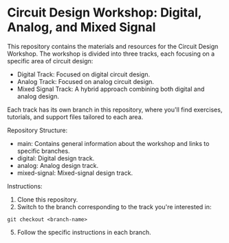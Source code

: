 # Circuit Design Workshop: Digital, Analog, and Mixed Signal

This repository contains the materials and resources for the Circuit Design Workshop. The workshop is divided into three tracks, each focusing on a specific area of circuit design:

- Digital Track: Focused on digital circuit design.
- Analog Track: Focused on analog circuit design.
- Mixed Signal Track: A hybrid approach combining both digital and analog design.

Each track has its own branch in this repository, where you'll find exercises, tutorials, and support files tailored to each area.

Repository Structure:

- main: Contains general information about the workshop and links to specific branches.
- digital: Digital design track.
- analog: Analog design track.
- mixed-signal: Mixed-signal design track.

Instructions:

1. Clone this repository.
2. Switch to the branch corresponding to the track you're interested in:
```
git checkout <branch-name>
```
5. Follow the specific instructions in each branch.